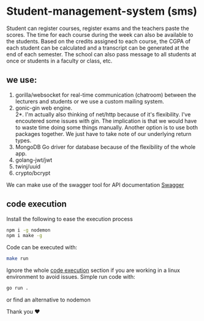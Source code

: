 # Student-management-system (sms)


Student can register courses, register exams and the teachers paste the scores.
The time for each course during the week can also be available to the students.
Based on the credits assigned to each course, the CGPA of each student can be calculated and a transcript can be generated at the end of each semester.
The school can also pass message to all students at once or students in a faculty or class, etc.

## we use:
1. gorilla/websocket for real-time communication (chatroom) between the lecturers and students or we use a custom mailing system.
2. gonic-gin web engine.   
2*. I'm actually also thinking of net/http because of it's flexibility. I've encoutered some issues with gin.
The implication is that we would have to waste time doing some things manually.
Another option is to use both packages together. We just have to take note of our underlying return types.
3. MongoDB Go driver for database because of the flexibility of the whole app.
4. golang-jwt/jwt
5. twinj/uuid
6. crypto/bcrypt

We can make use of the swagger tool for API documentation
[Swagger](https://swagger.io/tools/swagger-ui/)

## code execution
 Install the following to ease the execution process

```sh
npm i -g nodemon
npm i make -g

```

Code can be executed with:
```sh
make run
```

Ignore the whole [code execution](./README.md#code-execution) section if you are working in a linux environment to avoid issues. Simple run code with: 
```sh
go run .
```

or find an alternative to nodemon

Thank you ❤
 


